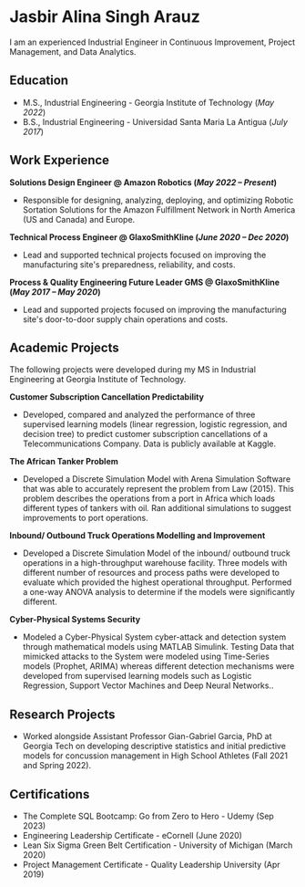 # Jasbir Alina Singh Arauz

 I am an experienced Industrial Engineer in Continuous Improvement, Project Management, and Data Analytics.

## Education
- M.S., Industrial Engineering - Georgia Institute of Technology (_May 2022_)
- B.S., Industrial Engineering - Universidad Santa Maria La Antigua (_July 2017_) 

## Work Experience
**Solutions Design Engineer @ Amazon Robotics (_May 2022 – Present_)**
- Responsible for designing, analyzing, deploying, and optimizing Robotic Sortation Solutions for the Amazon Fulfillment Network in North America (US and Canada) and Europe.

**Technical Process Engineer @ GlaxoSmithKline (_June 2020 – Dec 2020_)**
- Lead and supported technical projects focused on improving the manufacturing site's preparedness, reliability, and costs.

**Process & Quality Engineering Future Leader GMS @ GlaxoSmithKline (_May 2017 – May 2020_)**
- Lead and supported projects focused on improving the manufacturing site's door-to-door supply chain operations and costs.

## Academic Projects

The following projects were developed during my MS in Industrial Engineering at Georgia Institute of Technology.

**Customer Subscription Cancellation Predictability** 
- Developed, compared and analyzed the performance of three supervised learning models (linear regression, logistic regression, and decision tree) to predict customer subscription cancellations of a Telecommunications Company. Data is publicly available at Kaggle.

**The African Tanker Problem**
- Developed a Discrete Simulation Model with Arena Simulation Software that was able to accurately represent the problem from Law (2015). This problem describes the operations from a port in Africa which loads different types of tankers with oil. Ran additional simulations to suggest improvements to port operations.

**Inbound/ Outbound Truck Operations Modelling and Improvement**
- Developed a Discrete Simulation Model of the inbound/ outbound truck operations in a high-throughput warehouse facility. Three models with different number of resources and process paths were developed to evaluate which provided the highest operational throughput. Performed a one-way ANOVA analysis to determine if the models were significantly different.  

**Cyber-Physical Systems Security**
- Modeled a Cyber-Physical System cyber-attack and detection system through mathematical models using MATLAB Simulink. Testing Data that mimicked attacks to the System were modeled using Time-Series models (Prophet, ARIMA) whereas different detection mechanisms were developed from supervised learning models such as Logistic Regression, Support Vector Machines and Deep Neural Networks..

## Research Projects
- Worked alongside Assistant Professor Gian-Gabriel Garcia, PhD at Georgia Tech on developing descriptive statistics and initial predictive models for concussion management in High School Athletes (Fall 2021 and Spring 2022).

## Certifications
- The Complete SQL Bootcamp: Go from Zero to Hero - Udemy (Sep 2023)
- Engineering Leadership Certificate - eCornell (June 2020)
- Lean Six Sigma Green Belt Certification - University of Michigan (March 2020)
- Project Management Certificate - Quality Leadership University (Apr 2019)

